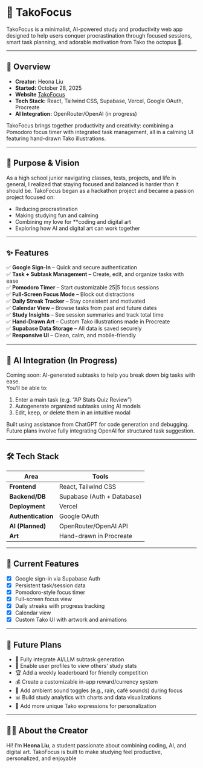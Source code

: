 # 🐙 TakoFocus

TakoFocus is a minimalist, AI-powered study and productivity web app designed to help users conquer procrastination through focused sessions, smart task planning, and adorable motivation from Tako the octopus 🐙.

---

## 📌 Overview

- **Creator:** Heona Liu  
- **Started:** October 28, 2025  
- **Website** [TakoFocus](https://takofocus.vercel.app)
- **Tech Stack:** React, Tailwind CSS, Supabase, Vercel, Google OAuth, Procreate  
- **AI Integration:** OpenRouter/OpenAI (in progress)  

TakoFocus brings together productivity and creativity: combining a Pomodoro focus timer with integrated task management, all in a calming UI featuring hand-drawn Tako illustrations.

---

## 🎯 Purpose & Vision

As a high school junior navigating classes, tests, projects, and life in general, I realized that staying focused and balanced is harder than it should be. TakoFocus began as a hackathon project and became a passion project focused on:

- Reducing procrastination
- Making studying fun and calming
- Combining my love for **coding and digital art
- Exploring how AI and digital art can work together

---

## ✨ Features

✅ **Google Sign-In** – Quick and secure authentication  
✅ **Task + Subtask Management** – Create, edit, and organize tasks with ease  
✅ **Pomodoro Timer** – Start customizable 25|5 focus sessions  
✅ **Full-Screen Focus Mode** – Block out distractions  
✅ **Daily Streak Tracker** – Stay consistent and motivated  
✅ **Calendar View** – Browse tasks from past and future dates  
✅ **Study Insights** – See session summaries and track total time  
✅ **Hand-Drawn Art** – Custom Tako illustrations made in Procreate  
✅ **Supabase Data Storage** – All data is saved securely  
✅ **Responsive UI** – Clean, calm, and mobile-friendly  

---

## 🧠 AI Integration (In Progress)

Coming soon: AI-generated subtasks to help you break down big tasks with ease.  
You’ll be able to:

1. Enter a main task (e.g. “AP Stats Quiz Review”)
2. Autogenerate organized subtasks using AI models
3. Edit, keep, or delete them in an intuitive modal

Built using assistance from ChatGPT for code generation and debugging. Future plans involve fully integrating OpenAI for structured task suggestion.

---

## 🛠️ Tech Stack

| Area | Tools |
|------|-------|
| **Frontend** | React, Tailwind CSS |
| **Backend/DB** | Supabase (Auth + Database) |
| **Deployment** | Vercel |
| **Authentication** | Google OAuth |
| **AI (Planned)** | OpenRouter/OpenAI API |
| **Art** | Hand-drawn in Procreate |

---

## 🧩 Current Features

- [x] Google sign-in via Supabase Auth  
- [x] Persistent task/session data  
- [x] Pomodoro-style focus timer  
- [x] Full-screen focus view  
- [x] Daily streaks with progress tracking  
- [x] Calendar view  
- [x] Custom Tako UI with artwork and animations  

---

## 🚀 Future Plans

- 🔮 Fully integrate AI/LLM subtask generation  
- 👥 Enable user profiles to view others’ study stats  
- 🏆 Add a weekly leaderboard for friendly competition  
- 💰 Create a customizable in-app reward/currency system  
- 🎵 Add ambient sound toggles (e.g., rain, café sounds) during focus  
- 📊 Build study analytics with charts and data visualizations  
- 🐙 Add more unique Tako expressions for personalization  

---

## 👩‍💻 About the Creator

Hi! I’m **Heona Liu**, a student passionate about combining coding, AI, and digital art. TakoFocus is built to make studying feel productive, personalized, and enjoyable
